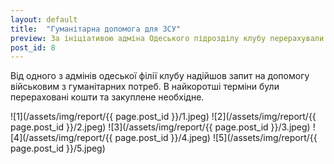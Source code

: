 ```yaml
---
layout: default
title:  "Гуманітарна допомога для ЗСУ"
preview: За ініціативою адміна Одеського підрозділу клубу перерахували гроші на гуманітарні подтреби ЗСУ
post_id: 8
---
```


Від одного з адмінів одеської філії клубу надійшов запит на допомогу військовим з гуманітарних потреб.
В найкоротші терміни були перераховані кошти та закуплене необхідне.

![1](/assets/img/report/{{ page.post_id }}/1.jpeg)
![2](/assets/img/report/{{ page.post_id }}/2.jpeg)
![3](/assets/img/report/{{ page.post_id }}/3.jpeg)
![4](/assets/img/report/{{ page.post_id }}/4.jpeg)
![5](/assets/img/report/{{ page.post_id }}/5.jpeg)
